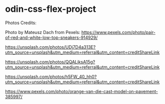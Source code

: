 # odin-css-flex-project



Photos Credits:

Photo by Mateusz Dach from Pexels: https://www.pexels.com/photo/pair-of-red-and-white-low-top-sneakers-914929/

https://unsplash.com/photos/UDj7D4a313E?utm_source=unsplash&utm_medium=referral&utm_content=creditShareLink

https://unsplash.com/photos/QQALjksA15g?utm_source=unsplash&utm_medium=referral&utm_content=creditShareLink

https://unsplash.com/photos/h5FW_40_hh0?utm_source=unsplash&utm_medium=referral&utm_content=creditShareLink

https://www.pexels.com/photo/orange-van-die-cast-model-on-pavement-385997/